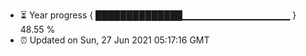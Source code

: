- ⏳ Year progress { ██████████████▁▁▁▁▁▁▁▁▁▁▁▁▁▁▁▁ } 48.55 %
- ⏰ Updated on Sun, 27 Jun 2021 05:17:16 GMT

